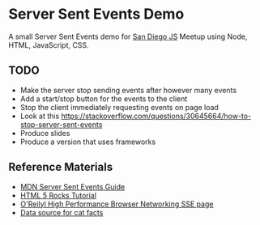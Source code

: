 # Server Sent Events Demo

A small Server Sent Events demo for [San Diego JS](http://sandiegojs.org/) Meetup using Node, HTML, JavaScript, CSS.

## TODO

* Make the server stop sending events after however many events
* Add a start/stop button for the events to the client
* Stop the client immediately requesting events on page load
* Look at this https://stackoverflow.com/questions/30645664/how-to-stop-server-sent-events
* Produce slides
* Produce a version that uses frameworks

## Reference Materials

* [MDN Server Sent Events Guide](https://developer.mozilla.org/en-US/docs/Web/API/Server-sent_events/Using_server-sent_events)
* [HTML 5 Rocks Tutorial](https://www.html5rocks.com/en/tutorials/eventsource/basics/)
* [O'Reilyl High Performance Browser Networking SSE page](https://hpbn.co/server-sent-events-sse/)
* [Data source for cat facts](https://github.com/vadimdemedes/cat-facts)